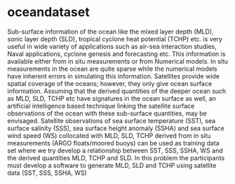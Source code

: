 # oceandataset

Sub-surface information of the ocean like the mixed layer depth (MLD), sonic layer depth (SLD), tropical cyclone heat potential (TCHP) etc. is very useful in wide variety of applications such as air-sea interaction studies, Naval applications, cyclone genesis and forecasting etc. This information is available either from in situ measurements or from Numerical models. In situ measurements in the ocean are quite sparse while the numerical models have inherent errors in simulating this information. Satellites provide wide spatial coverage of the oceans; however, they only give ocean surface information. Assuming that the derived quantities of the deeper ocean such as MLD, SLD, TCHP etc have signatures in the ocean surface as well, an artificial intelligence based technique linking the satellite surface observations of the ocean with these sub-surface quantities, may be envisaged. Satellite observations of sea surface temperature (SST), sea surface salinity (SSS), sea surface height anomaly (SSHA) and sea surface wind speed (WS) collocated with MLD, SLD, TCHP derived from in situ measurements (ARGO floats/moored buoys) can be used as training data set where we try develop a relationship between SST, SSS, SSHA, WS and the derived quantities MLD, TCHP and SLD. In this problem the participants must develop a software to generate MLD, SLD and TCHP using satellite data (SST, SSS, SSHA, WS)
